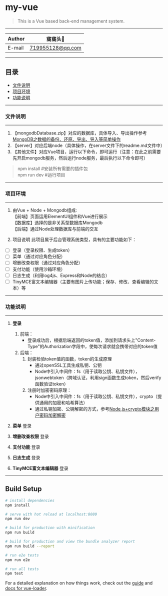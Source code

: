 # my-vue
> This is a Vue based back-end management system.  

****
	
|Author|窩窩头:panda_face:|
|---|---
|E-mail|719955128@qq.com


****
## 目录
* [文件说明](#文件说明)
* [项目环境](#项目环境)
* [功能说明](#功能说明)


*****
### 文件说明
------
1. 【mongodbDatabase.zip】对应的数据库，具体导入、导出操作参考[MongoDB之数据的备份、还原、导出、导入等简单操作](https://blog.csdn.net/weixin_42512937/article/details/102498644 "Mongodb数据库操作")
2. 【server】对应后端node（具体操作，在server文件下的readme.md文件中）
3. 【其他文件】对应Vue项目，运行以下命令，即可运行（注意：在此之前需要先开启mongodb服务，然后运行node服务，最后执行以下命令即可）
> npm install   #安装所有需要的插件包  
npm run dev     #运行项目
  
  
*****
### 项目环境
-----
1. 由Vue + Node + Mongodb组成:  
  【前端】页面运用ElementUI组件和Vue进行展示  
  【数据库】选择的是非关系型数据库Mongodb  
  【后端】通过Node处理数据库与前端的交互  

2. 项目说明
  此项目属于后台管理系统类型，具有的主要功能如下：  
  - [ ] 登录（登录权限、生成token）
  - [ ] 菜单（通过对应角色分配）
  - [ ] 增删改查权限（通过对应角色分配）
  - [ ] 支付功能（使用沙箱环境）
  - [ ] 日志生成（利用log4js、Express和Node的结合）
  - [ ] TinyMCE富文本编辑器（主要有图片上传功能；保存、修改、查看编辑的文本）等

*****
### 功能说明
-----
1. **登录**
   1. 前端：  
      * 登录成功后，根据后端返回的token值，添加到请求头上"Content-Type"的Authorization字段中，使每次请求就会携带对应的token值   
   2. 后端： 
      1. 封装检验token值的函数，token的生成原理    
         * 通过openSSL工具生成私钥、公钥  
         * Node中引入中间件：fs（用于读取公钥、私钥文件），jsonwebtoken（跨域认证，利用sign函数生成token，然后verify函数验证token）
      2. 注册时加密密码原理：
         * Node中引入中间件：fs（用于读取公钥、私钥文件），crypto（提供通用的加密和哈希算法）  
         * 通过私钥加密、公钥解密的方式，参考[Node.js+crypto模块之用户密码加密解密](https://blog.csdn.net/weixin_42512937/article/details/100739890)

2. **菜单**
登录

3. **增删改查权限**
登录

4. **支付功能**
登录

5. **日志生成**
登录

6. **TinyMCE富文本编辑器**
登录


******

## Build Setup

``` bash
# install dependencies
npm install

# serve with hot reload at localhost:8080
npm run dev

# build for production with minification
npm run build

# build for production and view the bundle analyzer report
npm run build --report

# run e2e tests
npm run e2e

# run all tests
npm test
```

For a detailed explanation on how things work, check out the [guide](http://vuejs-templates.github.io/webpack/) and [docs for vue-loader](http://vuejs.github.io/vue-loader).

